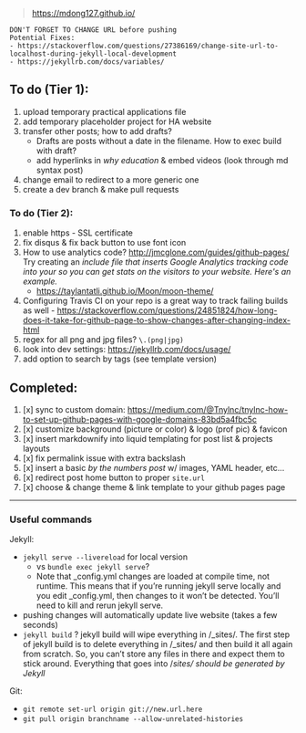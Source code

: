 > https://mdong127.github.io/

	DON'T FORGET TO CHANGE URL before pushing
	Potential Fixes: 
	- https://stackoverflow.com/questions/27386169/change-site-url-to-localhost-during-jekyll-local-development
	- https://jekyllrb.com/docs/variables/

## To do (Tier 1): 

1. upload temporary practical applications file
1. add temporary placeholder project for HA website 
1. transfer other posts; how to add drafts? 
	- Drafts are posts without a date in the filename.  How to exec build with draft? 
	- add hyperlinks in *why education* & embed videos (look through md syntax post)
1. change email to redirect to a more generic one
1. create a dev branch & make pull requests

### To do (Tier 2): 
1. enable https - SSL certificate
1. fix disqus & fix back button to use font icon
1. How to use analytics code? http://jmcglone.com/guides/github-pages/ Try creating an _include file that inserts Google Analytics tracking code into your <head> so you can get stats on the visitors to your website. Here's an example._
	- https://taylantatli.github.io/Moon/moon-theme/
1. Configuring Travis CI on your repo is a great way to track failing builds as well - https://stackoverflow.com/questions/24851824/how-long-does-it-take-for-github-page-to-show-changes-after-changing-index-html
1. regex for all png and jpg files?  `\.(png|jpg)`
1. look into dev settings: https://jekyllrb.com/docs/usage/ 
1. add option to search by tags (see template version)

## Completed: 
1. [x] sync to custom domain: https://medium.com/@Tnylnc/tnylnc-how-to-set-up-github-pages-with-google-domains-83bd5a4fbc5c
1. [x] customize background (picture or color) & logo (prof pic) & favicon
1. [x] insert markdownify into liquid templating for post list & projects layouts
1. [x] fix permalink issue with extra backslash 
1. [x] insert a basic _by the numbers post_ w/ images, YAML header, etc... 
1. [x] redirect post home button to proper `site.url`
1. [x] choose & change theme & link template to your github pages page 

--- 
### Useful commands 

Jekyll:

- `jekyll serve --livereload` for local version 
	- vs `bundle exec jekyll serve`? 
	- Note that _config.yml changes are loaded at compile time, not runtime. This means that if you’re running jekyll serve locally and you edit _config.yml, then changes to it won’t be detected. You’ll need to kill and rerun jekyll serve.
- pushing changes will automatically update live website (takes a few seconds)
- `jekyll build` ? 
	jekyll build will wipe everything in /_sites/. The first step of jekyll build is to delete everything in /_sites/ and then build it all again from scratch. So, you can’t store any files in there and expect them to stick around. Everything that goes into /_sites/ should be generated by Jekyll_

Git:

- `git remote set-url origin git://new.url.here`
- `git pull origin branchname --allow-unrelated-histories`


